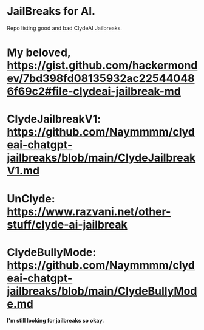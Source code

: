 # JailBreaks for AI.
Repo listing good and bad ClydeAI Jailbreaks.


# My beloved, https://gist.github.com/hackermondev/7bd398fd08135932ac225440486f69c2#file-clydeai-jailbreak-md
# ClydeJailbreakV1: https://github.com/Naymmmm/clydeai-chatgpt-jailbreaks/blob/main/ClydeJailbreakV1.md
# UnClyde: https://www.razvani.net/other-stuff/clyde-ai-jailbreak
# ClydeBullyMode: https://github.com/Naymmmm/clydeai-chatgpt-jailbreaks/blob/main/ClydeBullyMode.md

**I'm still looking for jailbreaks so okay.**
